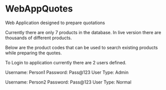 # WebAppQuotes
Web Application designed to prepare quotations

Currently there are only 7 products in the database. In live version there are thousands of different products.

Below are the product codes that can be used to search existing products while preparing the quotes.



To Login to application currently there are 2 users defined.

Username: Person1
Password: Pass@123
User Type: Admin

Username: Person2
Password: Pass@123
User Type: Normal

